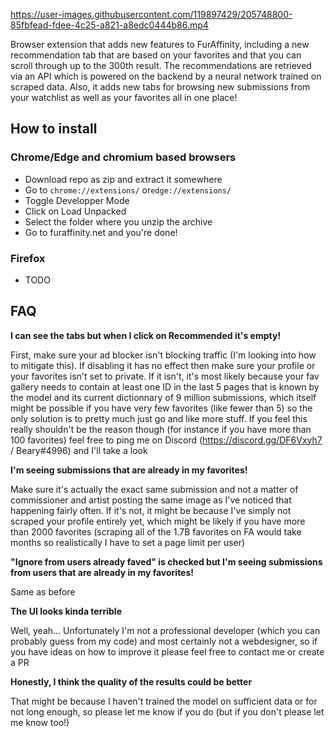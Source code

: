 https://user-images.githubusercontent.com/119897429/205748800-85fbfead-fdee-4c25-a821-a8edc0444b86.mp4

Browser extension that adds new features to FurAffinity, including a new recommendation tab that are based on your favorites and that you can scroll through up to the 300th result. The recommendations are retrieved via an API which is powered on the backend by a neural network trained on scraped data. Also, it adds new tabs for browsing new submissions from your watchlist as well as your favorites all in one place!

## How to install



### Chrome/Edge and chromium based browsers

 - Download repo as zip and extract it somewhere
 - Go to `chrome://extensions/`  or`edge://extensions/`
 - Toggle Developper Mode
 - Click on Load Unpacked
 - Select the folder where you unzip the archive
 - Go to furaffinity.net and you're done!
### Firefox
 - TODO

## FAQ

**I can see the tabs but when I click on Recommended it's empty!** 

First, make sure your ad blocker isn't blocking traffic (I'm looking into how to mitigate this). If disabling it has no effect then make sure your profile or your favorites isn't set to private. If it isn't, it's most likely because your fav gallery needs to contain at least one ID in the last 5 pages that is known by the model and its current dictionnary of 9 million submissions, which itself might be possible if you have very few favorites (like fewer than 5) so the only solution is to pretty much just go and like more stuff. If you feel this really shouldn't be the reason though (for instance if you have more than 100 favorites) feel free to ping me on Discord (https://discord.gg/DF6Vxyh7 / Beary#4996) and I'll take a look 

**I'm seeing submissions that are already in my favorites!**

Make sure it's actually the exact same submission and not a matter of commissioner and artist posting the same image as I've noticed that happening fairly often. If it's not, it might be because I've simply not scraped your profile entirely yet, which might be likely if you have more than 2000 favorites (scraping all of the 1.7B favorites on FA would take months so realistically I have to set a page limit per user) 

**"Ignore from users already faved" is checked but I'm seeing submissions from users that are already in my favorites!** 

Same as before 

**The UI looks kinda terrible**

Well, yeah... Unfortunately I'm not a professional developer (which you can probably guess from my code) and most certainly not a webdesigner, so if you have ideas on how to improve it please feel free to contact me or create a PR

**Honestly, I think the quality of the results could be better** 

That might be because I haven't trained the model on sufficient data or for not long enough, so please let me know if you do (but if you don't please let me know too!)
